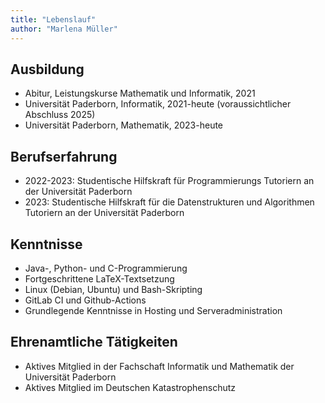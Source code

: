```yaml
---
title: "Lebenslauf"
author: "Marlena Müller"
---
```


## Ausbildung

* Abitur, Leistungskurse Mathematik und Informatik, 2021
* Universität Paderborn, Informatik, 2021-heute (voraussichtlicher Abschluss 2025)
* Universität Paderborn, Mathematik, 2023-heute

## Berufserfahrung

* 2022-2023: Studentische Hilfskraft für Programmierungs Tutoriern an der Universität Paderborn
* 2023: Studentische Hilfskraft für die Datenstrukturen und Algorithmen Tutoriern an der Universität Paderborn

## Kenntnisse

* Java-, Python- und C-Programmierung
* Fortgeschrittene LaTeX-Textsetzung
* Linux (Debian, Ubuntu) und Bash-Skripting
* GitLab CI und Github-Actions
* Grundlegende Kenntnisse in Hosting und Serveradministration
  
## Ehrenamtliche Tätigkeiten

* Aktives Mitglied in der Fachschaft Informatik und Mathematik der Universität Paderborn
* Aktives Mitglied im Deutschen Katastrophenschutz
